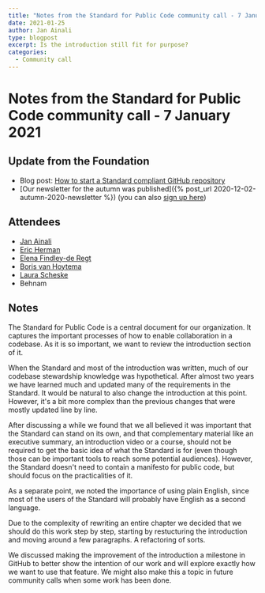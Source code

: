 ```yaml
---
title: "Notes from the Standard for Public Code community call - 7 January 2021"
date: 2021-01-25
author: Jan Ainali
type: blogpost
excerpt: Is the introduction still fit for purpose?
categories:
  - Community call
---
```


# Notes from the Standard for Public Code community call - 7 January 2021

## Update from the Foundation

* Blog post: [How to start a Standard compliant GitHub repository](https://blog.publiccode.net/news/2020/12/09/how-to-start-a-standard-compliant-repository.html)
* [Our newsletter for the autumn was published]({% post_url 2020-12-02-autumn-2020-newsletter %}) (you can also [sign up here](https://odoo.publiccode.net/survey/start/594b9243-c7e5-4bc1-8714-35137c971842))

## Attendees

* [Jan Ainali](https://publiccode.net/team/jan-ainali.html)
* [Eric Herman](https://publiccode.net/team/eric-herman.html)
* [Elena Findley-de Regt](https://publiccode.net/team/elena-findley-de-regt.html)
* [Boris van Hoytema](https://publiccode.net/team/boris-van-hoytema.html)
* [Laura Scheske](https://web.archive.org/web/20210225183245/https://publiccode.net/who-we-are/team/laura-scheske.html)
* Behnam

## Notes

The Standard for Public Code is a central document for our organization. It captures the important processes of how to enable collaboration in a codebase. As it is so important, we want to review the introduction section of it.

When the Standard and most of the introduction was written, much of our codebase stewardship knowledge was hypothetical. After almost two years we have learned much and updated many of the requirements in the Standard. It would be natural to also change the introduction at this point. However, it's a bit more complex than the previous changes that were mostly updated line by line.

After discussing a while we found that we all believed it was important that the Standard can stand on its own, and that complementary material like an executive summary, an introduction video or a course, should not be required to get the basic idea of what the Standard is for (even though those can be important tools to reach some potential audiences). However, the Standard doesn't need to contain a manifesto for public code, but should focus on the practicalities of it.

As a separate point, we noted the importance of using plain English, since most of the users of the Standard will probably have English as a second language.

Due to the complexity of rewriting an entire chapter we decided that we should do this work step by step, starting by restucturing the introduction and moving around a few paragraphs. A refactoring of sorts.

We discussed making the improvement of the introduction a milestone in GitHub to better show the intention of our work and will explore exactly how we want to use that feature. We might also make this a topic in future community calls when some work has been done.
